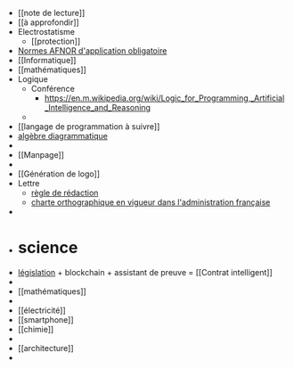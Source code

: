 - [[note de lecture]]
- [[à approfondir]]
- Electrostatisme
	- [[protection]]
- [Normes AFNOR d'application obligatoire](https://www.legifrance.gouv.fr/contenu/menu/autour-de-la-loi/entreprises/normes-afnor-d-application-obligatoire?hl=fr-FR)
- [[Informatique]]
- [[mathématiques]]
- Logique
	- Conférence
		- https://en.m.wikipedia.org/wiki/Logic_for_Programming,_Artificial_Intelligence_and_Reasoning
	-
- [[langage de programmation à suivre]]
- [algèbre diagrammatique](https://smf.emath.fr/system/files/filepdf/G163.pdf)
-
- [[Manpage]]
-
- [[Génération de logo]]
- Lettre
	- [règle de rédaction](https://www.calliope.be/french/html/topic_28EE19B2-7532-46FD-BE1E-45C57D981DD9_2AE56876-C3BC-4C9E-9C27-A00507CA6CB0_1.htm)
	- [charte orthographique en vigueur dans l'administration française](https://www.legifrance.gouv.fr/contenu/Media/Files/autour-de-la-loi/legislatif-et-reglementaire/charte_typographique_jo_janvier_2021.pdf?hl=fr-FR)
-
- # science
- [législation](https://www.legifrance.gouv.fr/) + blockchain + assistant de preuve = [[Contrat intelligent]]
-
- [[mathématiques]]
-
- [[électricité]]
- [[smartphone]]
- [[chimie]]
-
- [[architecture]]
-